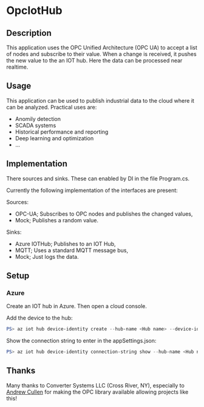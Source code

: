 # OpcIotHub

## Description
This application uses the OPC Unified Architecture (OPC UA) to accept a list of nodes and subscribe to their value.
When a change is received, it pushes the new value to the an IOT hub. Here the data can be processed near realtime.
 
## Usage
This application can be used to publish industrial data to the cloud where it can be analyzed. Practical uses are:
- Anomily detection
- SCADA systems
- Historical performance and reporting
- Deep learning and optimization
- ...

## Implementation
There sources and sinks. These can enabled by DI in the file Program.cs.

Currently the following implementation of the interfaces are present:

Sources:
  - OPC-UA; Subscribes to OPC nodes and publishes the changed values,
  - Mock; Publishes a random value.

Sinks:
  - Azure IOTHub; Publishes to an IOT Hub,
  - MQTT; Uses a standard MQTT message bus,
  - Mock; Just logs the data.

## Setup

### Azure

Create an IOT hub in Azure. Then open a cloud console.


Add the device to the hub:
```PowerShell
PS> az iot hub device-identity create --hub-name <Hub name> --device-id <Device name>

```

Show the connection string to enter in the appSettings.json:
```PowerShell
PS> az iot hub device-identity connection-string show --hub-name <Hub name> --device-id <Device name> --output table
```

## Thanks

Many thanks to Converter Systems LLC (Cross River, NY), especially to [Andrew Cullen](https://github.com/awcullen) for making the OPC library available allowing projects like this!
